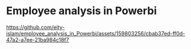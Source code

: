 # Employee analysis in Powerbi

https://github.com/eity-islam/employee_analysis_in_Powerbi/assets/159803256/cbab37ed-ff0d-47a2-a7ee-21ba984c18f7

